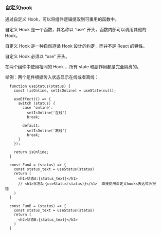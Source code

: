 ### 自定义hook
通过自定义 Hook，可以将组件逻辑提取到可重用的函数中。

自定义 Hook 是一个函数，其名称以 “use” 开头，函数内部可以调用其他的 Hook。

自定义 Hook 是一种自然遵循 Hook 设计的约定，而并不是 React 的特性。

自定义 Hook 必须以 “use” 开头。

在两个组件中使用相同的 Hook ，所有 state 和副作用都是完全隔离的。

举例：两个组件根据传入状态显示在线或者离线：
```
  function useStatus(status) {
    const [isOnline, setIsOnline] = useState(null);
  
    useEffect(() => {
      switch (status) {
        case 'online':
          setIsOnline('在线')
          break;
      
        default:
          setIsOnline('离线')
          break;
      }
    });
  
    return isOnline;
  }

  const FunA = (status) => {
    const status_text = useStatus(status)
    return (
      <h1>状态A:{status_text}</h1>
      // <h1>状态A:{useStatus(status)}</h1>  直接使用自定义hooks表达式会报错
    )
  }

  const FunB = (status) => {
    const status_text = useStatus(status)
    return (
      <h2>状态B:{status_text}</h2>
    )
  }
```
